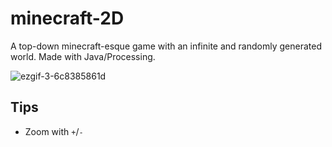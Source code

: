 # minecraft-2D
A top-down minecraft-esque game with an infinite and randomly generated world. Made with Java/Processing.

![ezgif-3-6c8385861d](https://github.com/akerfel/minecraft-2D/assets/45148959/94e0995a-d569-4ace-8449-1f432e0a2ca6)

## Tips
* Zoom with `+`/`-`
